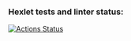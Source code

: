 ### Hexlet tests and linter status:
[![Actions Status](https://github.com/rgusseinov/php-oop-project-60/workflows/hexlet-check/badge.svg)](https://github.com/rgusseinov/php-oop-project-60/actions)